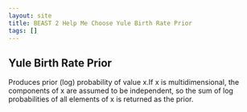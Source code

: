 ```yaml
---
layout: site
title: BEAST 2 Help Me Choose Yule Birth Rate Prior
tags: []
---
```


## Yule Birth Rate Prior

Produces prior (log) probability of value x.If x is multidimensional, the components of x are assumed to be independent, so the sum of log probabilities of all elements of x is returned as the prior.
